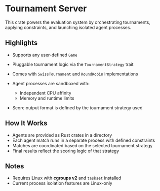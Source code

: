 # Tournament Server

This crate powers the evaluation system by orchestrating tournaments, applying constraints, and launching isolated agent processes.

## Highlights

- Supports any user-defined `Game`
- Pluggable tournament logic via the `TournamentStrategy` trait
- Comes with `SwissTournament` and `RoundRobin` implementations
- Agent processes are sandboxed with:

  * Independent CPU affinity
  * Memory and runtime limits
- Score output format is defined by the tournament strategy used

## How It Works

- Agents are provided as Rust crates in a directory
- Each agent match runs in a separate process with defined constraints
- Matches are coordinated based on the selected tournament strategy
- Final results reflect the scoring logic of that strategy

## Notes

- Requires Linux with **cgroups v2** and `taskset` installed
- Current process isolation features are Linux-only
